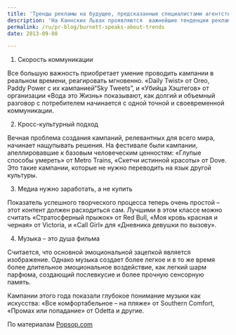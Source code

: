 ```yaml
---
title: 'Тренды рекламы на будущее, предсказанные специалистами агентства'
description: 'На Каннских Львах проявляются  важнейшие тенденции рекламы, главное – их вовремя распознать. Агентство Лео Барнетт опубликовало на своем сайте четыре основных тренда, которые специалисты агентства увидели на фестивале, и которые, по их мнению, будут определять успех кампаний в будущем году.'
permalink: /ru/pr-blog/burnett-speaks-about-trends
date: 2013-09-08

---
```


 1. Скорость коммуникации

Все большую важность приобретает умение проводить кампании в реальном времени, реагировать мгновенно. «Daily Twist» от Oreo, Paddy Power с их кампанией“Sky Tweets”, и «Убийца Хэштегов» от организации «Вода это Жизнь» показывают, как долгий и объемный разговор с потребителем начинается с одной точной и своевременной коммуникации.

 2. Кросс-культурный подход

Вечная проблема создания кампаний, релевантных для всего мира, начинает нащупывать решения. На фестивале были кампании, апеллировавшие к базовым человеческим ценностям: «Глупые способы умереть» от  Metro Trains, «Скетчи истинной красоты» от  Dove. Это такие кампании, которые не нужно переводить на язык другой культуры.

 3. Медиа нужно заработать, а не купить

Показатель успешного творческого процесса теперь очень простой – этот контент должен расходиться сам. Лучшими в этом классе можно считать «Стратосферный прыжок» от Red Bull, «Моя кровь красная и черная» от Victoria, и «Call Girl» для «Дневника девушки по вызову».

 4. Музыка – это душа фильма

Считается, что основной эмоциональной зацепкой является изображение. Однако музыка создает более легкое и в то же время более длительное эмоциональное воздействие, как легкий шарм парфюма, создающий послевкусие и более прочную сенсорную память.

Кампании этого года показали глубокое понимание музыки как искусства: «Все комфортабельное – на пляже» от  Southern Comfort, «Промах или попадание» от Odetta и другие.

По материалам <a href="http://popsop.com/2013/06/four-creative-trends-for-cannes-lions-2013-by-leo-burnett-real-time-engagement-power-of-social-media-cultural-reach-music-performance/">Popsop.com</a>


